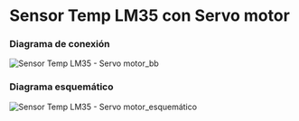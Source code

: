 # Sensor Temp LM35 con Servo motor
### Diagrama de conexión
![Sensor Temp LM35 - Servo motor_bb](https://user-images.githubusercontent.com/70409607/223871763-266d9618-2c6f-46ea-8e61-382ac4e87f71.png)
### Diagrama esquemático
![Sensor Temp LM35 - Servo motor_esquemático](https://user-images.githubusercontent.com/70409607/223871813-d470d546-5d67-4b98-8690-afb37de88dc5.png)
